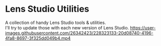 # Lens Studio Utilities
A collection of handy Lens Studio tools &amp; utilities.
<br/>
I'll try to update those with each new version of Lens Studio.
https://user-images.githubusercontent.com/26342423/228323133-20d08740-4196-4fa8-8697-3f325dd049b4.mp4